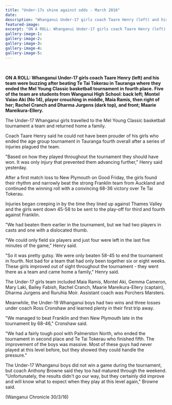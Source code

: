 ```yaml
---
title: "Under-17s shine against odds - March 2016"
date: 
description: "Whanganui Under-17 girls coach Taare Henry (left) and his team were buzzing after beating Te Tai Tokerau in Tauranga where they ended the Mel Young Classic basketball tournament in fourth place..."
featured-image: 
excerpt: "ON A ROLL: Whanganui Under-17 girls coach Taare Henry (left) and his team were buzzing after beating Te Tai Tokerau in Tauranga where they ended the Mel Young Classic basketball tournament in fourth place."
gallery-image-1: 
gallery-image-2: 
gallery-image-3: 
gallery-image-4: 
gallery-image-5: 
---
```


<p>&nbsp;</p>
<p><span><strong>ON A ROLL: Whanganui Under-17 girls coach Taare Henry (left) and his team were buzzing after beating Te Tai Tokerau in Tauranga where they ended the Mel Young Classic basketball tournament in fourth place.</strong>&nbsp;<strong>Five of the team are students from Wanganui High School: back left; Montel Vaiao Aki (No 14), player crouching in middle, <strong><strong><strong>Maia Ramis,</strong></strong></strong>&nbsp;then right of her;<strong><strong>&nbsp;</strong></strong>Rachel Cranch and Dharma Jurgens (dark top), and <strong>front;&nbsp;<strong>Maarie Mareikura-Ellery</strong></strong>.</strong></span></p>
<p>The Under-17 Whanganui girls travelled to the Mel Young Classic basketball tournament a team and returned home a family.</p>
<p>Coach Taare Henry said he could not have been prouder of his girls who ended the age group tournament in Tauranga fourth overall after a series of injuries plagued the team.</p>
<p>"Based on how they played throughout the tournament they should have won. It was only injury that prevented them advancing further," Henry said yesterday.</p>
<p>After a first match loss to New Plymouth on Good Friday, the girls found their rhythm and narrowly beat the strong Franklin team from Auckland and continued the winning roll with a convincing 68-36 victory over Te Tai Tokerau.</p>
<p>Injuries began creeping in by the time they lined up against Thames Valley and the girls went down 45-58 to be sent to the play-off for third and fourth against Franklin.</p>
<p>"We had beaten them earlier in the tournament, but we had two players in casts and one with a dislocated thumb.</p>
<p>"We could only field six players and just four were left in the last five minutes of the game," Henry said.</p>
<p>"So it was pretty gutsy. We were only beaten 58-45 to end the tournament in fourth. Not bad for a team that had only been together six or eight weeks. These girls improved out of sight throughout the tournament - they went there as a team and came home a family," Henry said.</p>
<p>The Under-17 girls team included Maia Ramis, Montel Aki, Gemma Cameron, Mary Laki, Bailey Fabish, Rachel Cranch, Maarie Mareikura-Ellery (captain), Dharma Jurgens and Ruruhia Moir. Assistant coach was Porchers Marsters.</p>
<p>Meanwhile, the Under-19 Whanganui boys had two wins and three losses under coach Ross Cronshaw and learned plenty in their first trip away.</p>
<p>"We managed to beat Franklin and then New Plymouth late in the tournament by 68-46," Cronshaw said.</p>
<p>"We had a fairly tough pool with Palmerston North, who ended the tournament in second place and Te Tai Tokerau who finished fifth. The improvement of the boys was massive. Most of these guys had never played at this level before, but they showed they could handle the pressure."</p>
<p>The Under-17 Whanganui boys did not win a game during the tournament, but coach Anthony Browne said they too had matured through the weekend. "Unfortunately, the results didn't go our way, but they certainly did improve and will know what to expect when they play at this level again," Browne said.</p>
<p>(Wanganui Chronicle 30/3/16)</p>

